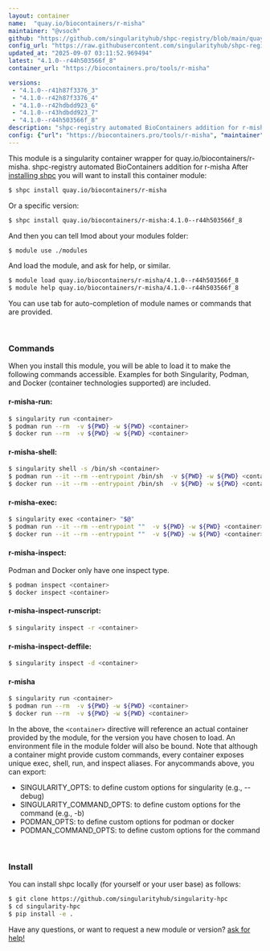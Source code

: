 ```yaml
---
layout: container
name:  "quay.io/biocontainers/r-misha"
maintainer: "@vsoch"
github: "https://github.com/singularityhub/shpc-registry/blob/main/quay.io/biocontainers/r-misha/container.yaml"
config_url: "https://raw.githubusercontent.com/singularityhub/shpc-registry/main/quay.io/biocontainers/r-misha/container.yaml"
updated_at: "2025-09-07 03:11:52.969494"
latest: "4.1.0--r44h503566f_8"
container_url: "https://biocontainers.pro/tools/r-misha"

versions:
 - "4.1.0--r41h87f3376_3"
 - "4.1.0--r42h87f3376_4"
 - "4.1.0--r42hdbdd923_6"
 - "4.1.0--r43hdbdd923_7"
 - "4.1.0--r44h503566f_8"
description: "shpc-registry automated BioContainers addition for r-misha"
config: {"url": "https://biocontainers.pro/tools/r-misha", "maintainer": "@vsoch", "description": "shpc-registry automated BioContainers addition for r-misha", "latest": {"4.1.0--r44h503566f_8": "sha256:5deb352a2581ff569133fc8b0c1a1cb78a97bdd83f0d174a3de0935c0b17a23c"}, "tags": {"4.1.0--r41h87f3376_3": "sha256:2e6e7f9883bf497da9b96c25564dd1976f53f2ec3d4570226e36c5d7d9af2b27", "4.1.0--r42h87f3376_4": "sha256:a5d293d63c1b36194cb09436337fb9700e4112b62169bb5da5074645b552f8bc", "4.1.0--r42hdbdd923_6": "sha256:cfcbf03f1df08149788a113ed0db8bb012d64d3ad699fabcc3998d8170ee9c7b", "4.1.0--r43hdbdd923_7": "sha256:1dcbe2e378fbf7d3b39ad310bd04eddd9d57f4b30bc558273edb6c41b6039aee", "4.1.0--r44h503566f_8": "sha256:5deb352a2581ff569133fc8b0c1a1cb78a97bdd83f0d174a3de0935c0b17a23c"}, "docker": "quay.io/biocontainers/r-misha"}
---
```


This module is a singularity container wrapper for quay.io/biocontainers/r-misha.
shpc-registry automated BioContainers addition for r-misha
After [installing shpc](#install) you will want to install this container module:


```bash
$ shpc install quay.io/biocontainers/r-misha
```

Or a specific version:

```bash
$ shpc install quay.io/biocontainers/r-misha:4.1.0--r44h503566f_8
```

And then you can tell lmod about your modules folder:

```bash
$ module use ./modules
```

And load the module, and ask for help, or similar.

```bash
$ module load quay.io/biocontainers/r-misha/4.1.0--r44h503566f_8
$ module help quay.io/biocontainers/r-misha/4.1.0--r44h503566f_8
```

You can use tab for auto-completion of module names or commands that are provided.

<br>

### Commands

When you install this module, you will be able to load it to make the following commands accessible.
Examples for both Singularity, Podman, and Docker (container technologies supported) are included.

#### r-misha-run:

```bash
$ singularity run <container>
$ podman run --rm  -v ${PWD} -w ${PWD} <container>
$ docker run --rm  -v ${PWD} -w ${PWD} <container>
```

#### r-misha-shell:

```bash
$ singularity shell -s /bin/sh <container>
$ podman run --it --rm --entrypoint /bin/sh  -v ${PWD} -w ${PWD} <container>
$ docker run --it --rm --entrypoint /bin/sh  -v ${PWD} -w ${PWD} <container>
```

#### r-misha-exec:

```bash
$ singularity exec <container> "$@"
$ podman run --it --rm --entrypoint ""  -v ${PWD} -w ${PWD} <container> "$@"
$ docker run --it --rm --entrypoint ""  -v ${PWD} -w ${PWD} <container> "$@"
```

#### r-misha-inspect:

Podman and Docker only have one inspect type.

```bash
$ podman inspect <container>
$ docker inspect <container>
```

#### r-misha-inspect-runscript:

```bash
$ singularity inspect -r <container>
```

#### r-misha-inspect-deffile:

```bash
$ singularity inspect -d <container>
```



#### r-misha

```bash
$ singularity run <container>
$ podman run --rm  -v ${PWD} -w ${PWD} <container>
$ docker run --rm  -v ${PWD} -w ${PWD} <container>
```


In the above, the `<container>` directive will reference an actual container provided
by the module, for the version you have chosen to load. An environment file in the
module folder will also be bound. Note that although a container
might provide custom commands, every container exposes unique exec, shell, run, and
inspect aliases. For anycommands above, you can export:

 - SINGULARITY_OPTS: to define custom options for singularity (e.g., --debug)
 - SINGULARITY_COMMAND_OPTS: to define custom options for the command (e.g., -b)
 - PODMAN_OPTS: to define custom options for podman or docker
 - PODMAN_COMMAND_OPTS: to define custom options for the command

<br>

### Install

You can install shpc locally (for yourself or your user base) as follows:

```bash
$ git clone https://github.com/singularityhub/singularity-hpc
$ cd singularity-hpc
$ pip install -e .
```

Have any questions, or want to request a new module or version? [ask for help!](https://github.com/singularityhub/singularity-hpc/issues)
